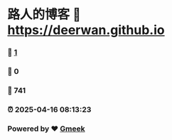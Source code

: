 # 路人的博客 :link: https://deerwan.github.io 
### :page_facing_up: [1](https://deerwan.github.io/tag.html) 
### :speech_balloon: 0 
### :hibiscus: 741 
### :alarm_clock: 2025-04-16 08:13:23 
### Powered by :heart: [Gmeek](https://github.com/Meekdai/Gmeek)

